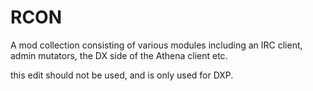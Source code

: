 # RCON

A mod collection consisting of various modules including an IRC client, admin mutators, the DX side of the Athena client etc.

this edit should not be used, and is only used for DXP.
